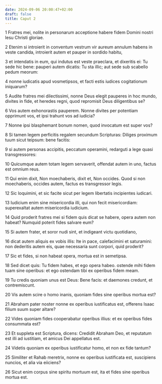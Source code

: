 ```yaml
---
date: 2024-09-06 20:00:47+02:00
draft: false
title: Caput 2
---
```





1 Fratres mei, nolite in personarum acceptione habere fidem Domini nostri Iesu Christi gloriae.

2 Etenim si introierit in conventum vestrum vir aureum annulum habens in veste candida, introierit autem et pauper in sordido habitu,

3 et intendatis in eum, qui indutus est veste praeclara, et dixeritis ei: Tu sede hic bene: pauperi autem dicatis: Tu sta illic; aut sede sub scabello pedum meorum:

4 nonne iudicatis apud vosmetipsos, et facti estis iudices cogitationum iniquarum?

5 Audite fratres mei dilectissimi, nonne Deus elegit pauperes in hoc mundo, divites in fide, et heredes regni, quod repromisit Deus diligentibus se?

6 Vos autem exhonorastis pauperem. Nonne divites per potentiam opprimunt vos, et ipsi trahunt vos ad iudicia?

7 Nonne ipsi blasphemant bonum nomen, quod invocatum est super vos?

8 Si tamen legem perficitis regalem secundum Scripturas: Diliges proximum tuum sicut teipsum: bene facitis:

9 si autem personas accipitis, peccatum operamini, redarguti a lege quasi transgressores:

10 Quicumque autem totam legem servaverit, offendat autem in uno, factus est omnium reus.

11 Qui enim dixit, Non moechaberis, dixit et, Non occides. Quod si non moechaberis, occides autem, factus es transgressor legis.

12 Sic loquimini, et sic facite sicut per legem libertatis incipientes iudicari.

13 Iudicium enim sine misericordia illi, qui non fecit misericordiam: superexaltat autem misericordia iudicium.

14 Quid proderit fratres mei si fidem quis dicat se habere, opera autem non habeat? Numquid poterit fides salvare eum?

15 Si autem frater, et soror nudi sint, et indigeant victu quotidiano,

16 dicat autem aliquis ex vobis illis: Ite in pace, calefacimini et saturamini: non dederitis autem eis, quae necessaria sunt corpori, quid proderit?

17 Sic et fides, si non habeat opera, mortua est in semetipsa.

18 Sed dicet quis: Tu fidem habes, et ego opera habeo. ostende mihi fidem tuam sine operibus: et ego ostendam tibi ex operibus fidem meam.

19 Tu credis quoniam unus est Deus: Bene facis: et daemones credunt, et contremiscunt.

20 Vis autem scire o homo inanis, quoniam fides sine operibus mortua est?

21 Abraham pater noster nonne ex operibus iustificatus est, offerens Isaac filium suum super altare?

22 Vides quoniam fides cooperabatur operibus illius: et ex operibus fides consummata est?

23 Et suppleta est Scriptura, dicens: Credidit Abraham Deo, et reputatum est illi ad iustitiam, et amicus Dei appellatus est.

24 Videtis quoniam ex operibus iustificatur homo, et non ex fide tantum?

25 Similiter et Rahab meretrix, nonne ex operibus iustificata est, suscipiens nuncios, et alia via eiiciens?

26 Sicut enim corpus sine spiritu mortuum est, ita et fides sine operibus mortua est.

